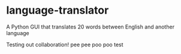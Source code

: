 # language-translator
A Python GUI that translates 20 words between English and another language

Testing out collaboration!
pee pee poo poo
test
